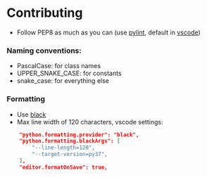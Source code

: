 # Contributing

* Follow PEP8 as much as you can (use [pylint](https://pypi.org/project/pylint/), default in [vscode](https://code.visualstudio.com/docs/python/linting))

### Naming conventions:

* PascalCase: for class names
* UPPER_SNAKE_CASE: for constants
* snake_case: for everything else

### Formatting

* Use [black](https://black.readthedocs.io/en/stable/installation_and_usage.html#installation)
* Max line width of 120 characters, vscode settings:

```json
    "python.formatting.provider": "black",
    "python.formatting.blackArgs": [
        "--line-length=120",
        "--target-version=py37",
    ],
    "editor.formatOnSave": true,
```
